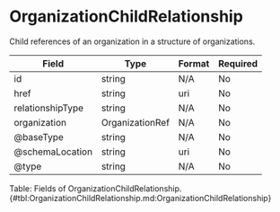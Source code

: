 <!--
    ATTENTION: This file was generated via gradle!
               Do NOT manually edit this file! Any such changes will be overwritten!
-->

# OrganizationChildRelationship

Child references of an organization in a structure of organizations.

| Field | Type | Format | Required |
|-------|---|--------|---|
| id | string | N/A | No |
| href | string | uri | No |
| relationshipType | string | N/A | No |
| organization | OrganizationRef | N/A | No |
| \@baseType | string | N/A | No |
| \@schemaLocation | string | uri | No |
| \@type | string | N/A | No |

Table: Fields of OrganizationChildRelationship. {#tbl:OrganizationChildRelationship.md:OrganizationChildRelationship}
